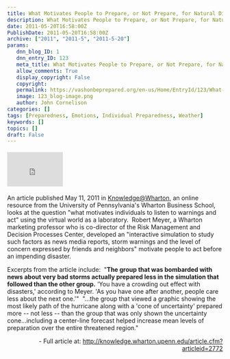 ```yaml
---
title: What Motivates People to Prepare, or Not Prepare, for Natural Disasters?
description: What Motivates People to Prepare, or Not Prepare, for Natural Disasters?
date: 2011-05-20T16:58:00Z
PublishDate: 2011-05-20T16:58:00Z
archive: ["2011", "2011-5", "2011-5-20"]
params:
   dnn_blog_ID: 1
   dnn_entry_ID: 123
   meta_title: What Motivates People to Prepare, or Not Prepare, for Natural Disasters?
   allow_comments: True
   display_copyright: False
   copyright: 
   permalink: https://vashonbeprepared.org/en-us/Home/EntryId/123/What-Motivates-People-to-Prepare-or-Not-Prepare-for-Natural-Disasters
   image: 123_blog-image.png
   author: John Cornelison
categories: []
tags: [Preparedness, Emotions, Individual Preparedness, Weather]
keywords: []
topics: []
draft: False
---
```


<div class="wlWriterHeaderFooter" style="padding-bottom: 4px; margin: 0px; padding-left: 0px; padding-right: 0px; float: none; padding-top: 4px"><iframe src="http://www.facebook.com/widgets/like.php?href=http://vashoneoc.org/Blogs/VashonPreparedness/tabid/164/EntryId/123/What-Motivates-People-to-Prepare-or-Not-Prepare-for-Natural-Disasters.aspx" frameborder="0" scrolling="no" style="border-bottom: medium none; border-left: medium none; width: 130px; height: 80px; border-top: medium none; border-right: medium none"></iframe></div>
<p>An article published May 11, 2011 in <a href="mailto:Knowledge@Wharton">Knowledge@Wharton</a>, an online resource from the University of Pennsylvania's Wharton Business School, looks at the question "what motivates individuals to listen to warnings and act" using the virtual world as a laboratory.&#160; Robert Meyer, a Wharton marketing professor who is co-director of the Risk Management and Decision Processes Center, developed an "interactive simulation to study such factors as news media reports, storm warnings and the level of concern expressed by friends and neighbors" motivate people to act before an impending disaster.</p>
<p>Excerpts from the article include:&#160; "<strong>The group that was bombarded with news about very bad storms actually prepared less in the simulation that followed than the other group.</strong> 'You have a crowding out effect with disasters,' according to Meyer. 'As you have one after another, people care less about the next one.'"&#160; "...the group that viewed a graphic showing the most likely path of the hurricane along with a 'cone of uncertainty' prepared more -- not less -- than the group that was only shown the uncertainty cone…including a center-line forecast helped increase mean levels of preparation over the entire threatened region."</p>
<p align="right">- Full article at: <a title="http://knowledge.wharton.upenn.edu/article.cfm?articleid=2772" href="http://knowledge.wharton.upenn.edu/article.cfm?articleid=2772">http://knowledge.wharton.upenn.edu/article.cfm?articleid=2772</a></p>
